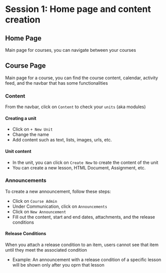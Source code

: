 # Session 1: Home page and content creation
## Home Page
Main page for courses, you can navigate between your courses
## Course Page
Main page for a course, you can find the course content, calendar, activity feed, and the navbar that has some functionalities
### Content
From the navbar, click on `Content` to check your `units` (aka modules)
#### Creating a unit
- Click on `+ New Unit`
- Change the name
- Add content such as text, lists, images, urls, etc.
#### Unit content
- In the unit, you can click on `Create New` to create the content of the unit
- You can create a new lesson, HTML Document, Assignment, etc.
### Announcements
To create a new announcement, follow these steps:
- Click on `Course Admin`
- Under Communication, click on `Announcements`
- Click on `New Announcement`
- Fill out the content, start and end dates, attachments, and the release conditions
#### Release Conditions
When you attach a release condition to an item, users cannot see that item until they meet the associated condition
- Example: An announcement with a release condition of a specific lesson will be shown only after you oprn that lesson
